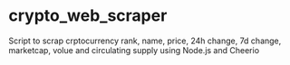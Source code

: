 # crypto_web_scraper
Script to scrap crptocurrency rank, name, price, 24h change, 7d change, marketcap, volue and circulating supply using Node.js and Cheerio
